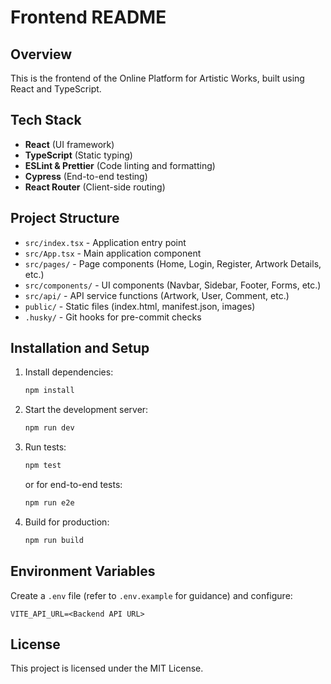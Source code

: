 # Frontend README

## Overview
This is the frontend of the Online Platform for Artistic Works, built using React and TypeScript.

## Tech Stack
- **React** (UI framework)
- **TypeScript** (Static typing)
- **ESLint & Prettier** (Code linting and formatting)
- **Cypress** (End-to-end testing)
- **React Router** (Client-side routing)

## Project Structure
- `src/index.tsx` - Application entry point
- `src/App.tsx` - Main application component
- `src/pages/` - Page components (Home, Login, Register, Artwork Details, etc.)
- `src/components/` - UI components (Navbar, Sidebar, Footer, Forms, etc.)
- `src/api/` - API service functions (Artwork, User, Comment, etc.)
- `public/` - Static files (index.html, manifest.json, images)
- `.husky/` - Git hooks for pre-commit checks

## Installation and Setup
1. Install dependencies:
   ```sh
   npm install
   ```
2. Start the development server:
   ```sh
   npm run dev
   ```
3. Run tests:
   ```sh
   npm test
   ```
   or for end-to-end tests:
   ```sh
   npm run e2e
   ```
4. Build for production:
   ```sh
   npm run build
   ```

## Environment Variables
Create a `.env` file (refer to `.env.example` for guidance) and configure:
```
VITE_API_URL=<Backend API URL>
```

## License
This project is licensed under the MIT License.
